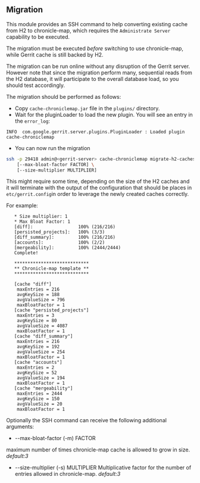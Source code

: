 ## Migration

This module provides an SSH command to help converting existing cache from H2 to
chronicle-map, which requires the `Administrate Server` capability to be
executed.

The migration must be executed _before_ switching to use chronicle-map, while
Gerrit cache is still backed by H2.

The migration can be run online without any disruption of the Gerrit server.
However note that since the migration perform many, sequential reads from the H2
database, it will participate to the overall database load, so you should test
accordingly.

The migration should be performed as follows:

* Copy `cache-chroniclemap.jar` file in the `plugins/` directory.
* Wait for the pluginLoader to load the new plugin. You will see an entry in
the `error_log`:

```
INFO  com.google.gerrit.server.plugins.PluginLoader : Loaded plugin cache-chroniclemap
```

* You can now run the migration

```bash
ssh -p 29418 admin@<gerrit-server> cache-chroniclemap migrate-h2-caches \
    [--max-bloat-factor FACTOR] \
    [--size-multiplier MULTIPLIER]
```

This might require some time, depending on the size of the H2 caches and it will
terminate with the output of the configuration that should be places in
`etc/gerrit.config`in order to leverage the newly created caches correctly.

For example:

```Migrating H2 caches to Chronicle-Map...
   * Size multiplier: 1
   * Max Bloat Factor: 1
   [diff]:                 100% (216/216)
   [persisted_projects]:   100% (3/3)
   [diff_summary]:         100% (216/216)
   [accounts]:             100% (2/2)
   [mergeability]:         100% (2444/2444)
   Complete!

   ****************************
   ** Chronicle-map template **
   ****************************

   [cache "diff"]
   	maxEntries = 216
   	avgKeySize = 188
   	avgValueSize = 796
   	maxBloatFactor = 1
   [cache "persisted_projects"]
   	maxEntries = 3
   	avgKeySize = 80
   	avgValueSize = 4087
   	maxBloatFactor = 1
   [cache "diff_summary"]
   	maxEntries = 216
   	avgKeySize = 192
   	avgValueSize = 254
   	maxBloatFactor = 1
   [cache "accounts"]
   	maxEntries = 2
   	avgKeySize = 52
   	avgValueSize = 194
   	maxBloatFactor = 1
   [cache "mergeability"]
   	maxEntries = 2444
   	avgKeySize = 150
   	avgValueSize = 20
   	maxBloatFactor = 1
```

Optionally the SSH command can receive the following additional arguments:

* --max-bloat-factor (-m) FACTOR

maximum number of times chronicle-map cache is allowed to grow in size.
*default:3*

*  --size-multiplier (-s) MULTIPLIER
Multiplicative factor for the number of entries allowed in chronicle-map.
*default:3*